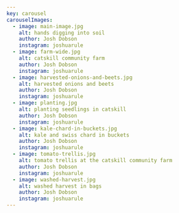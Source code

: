 ```yaml
---
key: carousel
carouselImages:
  - image: main-image.jpg
    alt: hands digging into soil
    author: Josh Dobson
    instagram: joshuarule
  - image: farm-wide.jpg
    alt: catskill community farm
    author: Josh Dobson
    instagram: joshuarule
  - image: harvested-onions-and-beets.jpg
    alt: harvested onions and beets
    author: Josh Dobson
    instagram: joshuarule
  - image: planting.jpg
    alt: planting seedlings in catskill
    author: Josh Dobson
    instagram: joshuarule
  - image: kale-chard-in-buckets.jpg
    alt: kale and swiss chard in buckets
    author: Josh Dobson
    instagram: joshuarule
  - image: tomato-trellis.jpg
    alt: tomato trellis at the catskill community farm
    author: Josh Dobson
    instagram: joshuarule
  - image: washed-harvest.jpg
    alt: washed harvest in bags
    author: Josh Dobson
    instagram: joshuarule
---
```



